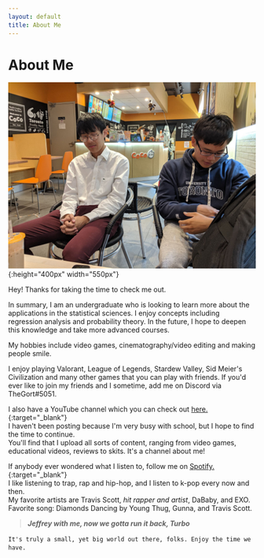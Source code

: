 ```yaml
---
layout: default
title: About Me
---
```

# About Me

![image](/assets/images/cocosponsor.jpg){:height="400px" width="550px"}

Hey! Thanks for taking the time to check me out.

In summary, I am an undergraduate who is looking to learn more about the applications in the statistical sciences. I enjoy concepts including regression analysis and probability theory. In the future, I 
hope to deepen this knowledge and take more advanced courses.

My hobbies include video games, cinematography/video editing and making people smile.

I enjoy playing Valorant, League of Legends, Stardew Valley, Sid Meier's Civilization and many other games that you can play with friends. If you'd ever like to join my friends and I sometime, add me on Discord via
TheGort#5051.

I also have a YouTube channel which you can check out [here.](https://www.youtube.com/channel/UCaaYCWSM01Ke6LqG100zg0A){:target="_blank"}  
I haven't been posting because I'm very busy with school, but I hope to find the time to continue.  
You'll find that I upload all sorts of content, ranging from video games, educational videos, reviews to skits. It's a channel about me!

If anybody ever wondered what I listen to, follow me on [Spotify.](https://open.spotify.com/user/6r2g75pi5l7e863bglv83pzj9?si=CZbhiKIdRq2NqdZcS2SdHQ){:target="_blank"}  
I like listening to trap, rap and hip-hop, and I listen to k-pop every now and then.  
My favorite artists are Travis Scott, _hit rapper and artist_, DaBaby, and EXO.  
Favorite song: Diamonds Dancing by Young Thug, Gunna, and Travis Scott.  
> _**Jeffrey with me, now we gotta run it back, Turbo**_

`It's truly a small, yet big world out there, folks. Enjoy the time we have.`